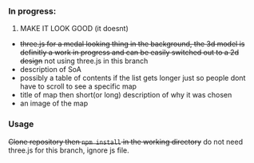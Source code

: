 ### In progress:
1. MAKE IT LOOK GOOD (it doesnt)
- ~~three.js for a medal looking thing in the background, the 3d model is definitly a work in progress and can be easily switched out to a 2d design~~ not using three.js in this branch
- description of SoA
- possibly a table of contents if the list gets longer just so people dont have to scroll to see a specific map
- title of map then short(or long) description of why it was chosen
- an image of the map

### Usage
~~Clone repository then `npm install` in the working directory~~ do not need three.js for this branch, ignore js file.